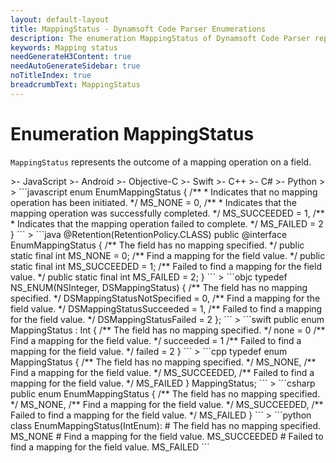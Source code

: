 ```yaml
---
layout: default-layout
title: MappingStatus - Dynamsoft Code Parser Enumerations
description: The enumeration MappingStatus of Dynamsoft Code Parser represents the outcome of a mapping operation on a field.
keywords: Mapping status
needGenerateH3Content: true
needAutoGenerateSidebar: true
noTitleIndex: true
breadcrumbText: MappingStatus
---
```


# Enumeration MappingStatus

`MappingStatus` represents the outcome of a mapping operation on a field.

<div class="sample-code-prefix template2"></div>
   >- JavaScript
   >- Android
   >- Objective-C
   >- Swift
   >- C++
   >- C#
   >- Python
   >
>
```javascript
enum EnumMappingStatus {
    /** 
     * Indicates that no mapping operation has been initiated.
     */
    MS_NONE = 0,
    /** 
     * Indicates that the mapping operation was successfully completed.
     */
    MS_SUCCEEDED = 1,
    /** 
     * Indicates that the mapping operation failed to complete.
     */
    MS_FAILED = 2
}
```
>
```java
@Retention(RetentionPolicy.CLASS)
public @interface EnumMappingStatus {
   /** The field has no mapping specified. */
   public static final int MS_NONE = 0;
   /** Find a mapping for the field value. */
   public static final int MS_SUCCEEDED = 1;
   /** Failed to find a mapping for the field value. */
   public static final int MS_FAILED = 2;
}
```
>
```objc
typedef NS_ENUM(NSInteger, DSMappingStatus)
{
   /** The field has no mapping specified. */
   DSMappingStatusNotSpecified = 0,
   /** Find a mapping for the field value. */
   DSMappingStatusSucceeded = 1,
   /** Failed to find a mapping for the field value. */
   DSMappingStatusFailed = 2
};
```
>
```swift
public enum MappingStatus : Int
{
   /** The field has no mapping specified. */
   none = 0
   /** Find a mapping for the field value. */
   succeeded = 1
   /** Failed to find a mapping for the field value. */
   failed = 2
}
```
>
```cpp
typedef enum MappingStatus
{
   /** The field has no mapping specified. */
   MS_NONE,
   /** Find a mapping for the field value. */
   MS_SUCCEEDED,
   /** Failed to find a mapping for the field value. */
   MS_FAILED
} MappingStatus;
```
>
```csharp
public enum EnumMappingStatus
{
    /** The field has no mapping specified. */
    MS_NONE,
    /** Find a mapping for the field value. */
    MS_SUCCEEDED,
    /** Failed to find a mapping for the field value. */
    MS_FAILED
}
```
>
```python
class EnumMappingStatus(IntEnum):
    # The field has no mapping specified. 
    MS_NONE
    # Find a mapping for the field value. 
    MS_SUCCEEDED
    # Failed to find a mapping for the field value. 
    MS_FAILED
```
